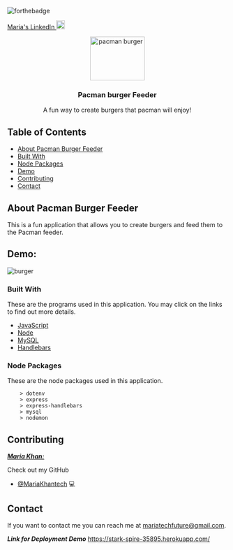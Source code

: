 
![forthebadge](https://forthebadge.com/images/badges/made-with-javascript.svg)

<!--linkedin logo-->
<a class="LI-simple-link" href='https://www.linkedin.com/in/maria-khan-9202471a3?trk=profile-badge'>Maria's LinkedIn <img src="https://edent.github.io/SuperTinyIcons/images/svg/linkedin.svg" alt="linkedin logo." width="20" height="20"> </a></div>


<!-- image for team tracker-->
  <p align="center">
  <a href="#">
    <img src="https://images-wixmp-ed30a86b8c4ca887773594c2.wixmp.com/f/357d7355-2ae2-46a4-a689-c7b84061c7a9/dcpiyby-d4a1334d-7198-4f8d-bb63-f49d42935fe8.png?token=eyJ0eXAiOiJKV1QiLCJhbGciOiJIUzI1NiJ9.eyJzdWIiOiJ1cm46YXBwOiIsImlzcyI6InVybjphcHA6Iiwib2JqIjpbW3sicGF0aCI6IlwvZlwvMzU3ZDczNTUtMmFlMi00NmE0LWE2ODktYzdiODQwNjFjN2E5XC9kY3BpeWJ5LWQ0YTEzMzRkLTcxOTgtNGY4ZC1iYjYzLWY0OWQ0MjkzNWZlOC5wbmcifV1dLCJhdWQiOlsidXJuOnNlcnZpY2U6ZmlsZS5kb3dubG9hZCJdfQ.gDvez5mVL0eMPAGRqKyDgILkAj3jRJt0x-uCEMR7HuI" alt="pacman burger" width="125" height="100">
  </a>

  <h3 align="center">Pacman burger Feeder</h3>

  <p align="center">
   A fun way to create burgers that pacman will enjoy!
</p>




<!-- TABLE OF CONTENTS -->
## Table of Contents

* [About Pacman Burger Feeder](#About-Pacman-Burger-Feeder)
* [Built With](#built-with)
* [Node Packages](#Node-Packages)
* [Demo](#Demo)
* [Contributing](#contributing)
* [Contact](#contact)


## About Pacman Burger Feeder
This is a fun application that allows you to create burgers and feed them to the Pacman feeder.

## Demo: 
![burger](https://user-images.githubusercontent.com/61640527/85962554-52d69080-b97f-11ea-9eb7-a9c626fa85d8.gif)

### Built With
These are the programs used in this application. You may click on the links to find out more details. 

* [JavaScript](https://www.javascript.com/)
* [Node](https://nodejs.org/en/about/)
* [MySQL](https://www.mysql.com/)
* [Handlebars](https://handlebarsjs.com/)



### Node Packages

These are the node packages used in this application.
```
    > dotenv
    > express
    > express-handlebars
    > mysql
    > nodemon
```


<!-- CONTRIBUTING -->
## Contributing

***<ins>Maria Khan:</ins>***

 Check out my GitHub

* [@MariaKhantech](https://github.com/MariaKhantech) 💻


<!-- CONTACT -->
## Contact

If you want to contact me you can reach me at <mariatechfuture@gmail.com>.

***Link for Deployment Demo***
https://stark-spire-35895.herokuapp.com/
